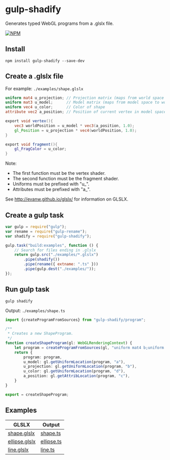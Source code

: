 # gulp-shadify
Generates typed WebGL programs from a .glslx file.

[![NPM](https://nodei.co/npm/gulp-shadify.png?downloads=true&downloadRank=true&stars=true)](https://nodei.co/npm/gulp-shadify/)

## Install
`npm install gulp-shadify --save-dev`

## Create a .glslx file
For example: `./examples/shape.glslx`

```glsl
uniform mat4 u_projection; // Projection matrix (maps from world space to clip space)
uniform mat3 u_model;      // Model matrix (maps from model space to world space)
uniform vec4 u_color;      // Color of shape
attribute vec2 a_position; // Position of current vertex in model space

export void vertex(){
    vec3 worldPosition = u_model * vec3(a_position, 1.0);
    gl_Position = u_projection * vec4(worldPosition, 1.0);
}

export void fragment(){
    gl_FragColor = u_color;
}
```

Note:
- The first function must be the vertex shader.
- The second function must be the fragment shader.
- Uniforms must be prefixed with "u_".
- Attributes must be prefixed with "a_".

See http://evanw.github.io/glslx/ for information on GLSLX.

## Create a gulp task
```javascript
var gulp = require("gulp");
var rename = require("gulp-rename");
var shadify = require("gulp-shadify");

gulp.task("build:examples", function () {
    // Search for files ending in .glslx
    return gulp.src("./examples/*.glslx")
        .pipe(shadify())
        .pipe(rename({ extname: ".ts" }))
        .pipe(gulp.dest("./examples/"));
});
```

## Run gulp task
`gulp shadify`

Output: `./examples/shape.ts`

```TypeScript
import {createProgramFromSources} from "gulp-shadify/program";

/**
 * Creates a new ShapeProgram.
 */
function createShapeProgram(gl: WebGLRenderingContext) {
    let program = createProgramFromSources(gl, "uniform mat4 b;uniform mat3 a;attribute vec2 c;void main(){vec3 e=a*vec3(c,1.);gl_Position=b*vec4(e,1.);}", "uniform vec4 d;void main(){gl_FragColor=d;}");
    return {
        program: program,
        u_model: gl.getUniformLocation(program, "a"),
        u_projection: gl.getUniformLocation(program, "b"),
        u_color: gl.getUniformLocation(program, "d"),
        a_position: gl.getAttribLocation(program, "c"),
    }
}

export = createShapeProgram;
```

## Examples
GLSLX | Output
----- | ------
[shape.glslx][1] | [shape.ts][2]
[ellipse.glslx][3] | [ellipse.ts][4]
[line.glslx][5] | [line.ts][6]

[1]: https://github.com/wjheesen/gulp-shadify/blob/master/examples/shape.glslx "Shape GLSLX"
[2]: https://github.com/wjheesen/gulp-shadify/blob/master/examples/shape.ts "Shape Output"
[3]: https://github.com/wjheesen/gulp-shadify/blob/master/examples/ellipse.glslx "Ellipse GLSLX"
[4]: https://github.com/wjheesen/gulp-shadify/blob/master/examples/ellipse.ts "Ellipse Output"
[5]: https://github.com/wjheesen/gulp-shadify/blob/master/examples/line.glslx "Line GLSLX"
[6]: https://github.com/wjheesen/gulp-shadify/blob/master/examples/line.ts "Line Output"